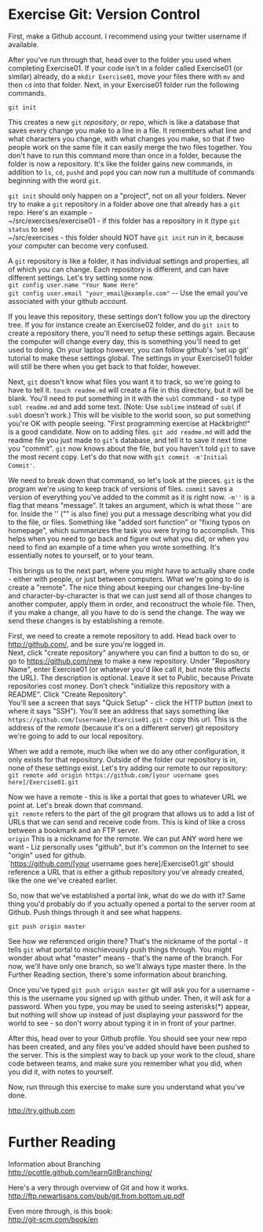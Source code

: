 Exercise Git: Version Control
=======

First, make a Github account. I recommend using your twitter username if available. 

After you've run through that, head over to the folder you used when completing Exercise01. If your code isn't in a folder called Exercise01 (or similar) already, do a `mkdir Exercise01`, move your files there with `mv` and then `cd` into that folder. Next, in your Exercise01 folder run the following commands.   

`git init`  

This creates a new `git` _repository_, or _repo_, which is like a database that saves every change you make to a line in a file. It remembers what line and what characters you change, with what changes you make, so that if two people work on the same file it can easily merge the two files together. You don't have to run this command more than once in a folder, because the folder is now a repository. It's like the folder gains new commands, in addition to `ls`, `cd`, `pushd` and `popd` you can now run a multitude of commands beginning with the word `git`.  

`git init` should only happen on a "project", not on all your folders. Never try to make a `git` repository in a folder above one that already has a `git` repo. Here's an example -  
~/src/exercises/exercise01 - if this folder has a repository in it (type `git status` to see)  
~/src/exercises - this folder should NOT have `git init` run in it, because your computer can become very confused.  

A `git` repository is like a folder, it has individual settings and properties, all of which you can change. Each repository is different, and can have different settings. Let's try setting some now.  
    `git config user.name "Your Name Here"`  
    `git config user.email "your_email@example.com"` -- Use the email you've associated with your github account.  

If you leave this repository, these settings don't follow you up the directory tree. If you for instance create an Exercise02 folder, and do `git init` to create a repository there, you'll need to setup these settings again. Because the computer will change every day, this is something you'll need to get used to doing. On your laptop however, you can follow github's 'set up git' tutorial to make these settings global. The settings in your Exercise01 folder will still be there when you get back to that folder, however.

Next, `git` doesn't know what files you want it to track, so we're going to have to tell it. 
`touch readme.md` will create a file in this directory, but it will be blank. You'll need to put something in it with the `subl` command - so type `subl readme.md` and add some text. (Note: Use `sublime` instead of `subl` if `subl` doesn't work.) This will be visible to the world soon, so put something you're OK with people seeing. "First programming exercise at Hackbright!" is a good candidate.
Now on to adding files. 
`git add readme.md` will add the readme file you just made to `git`'s database, and tell it to save it next time you "commit". `git` now knows about the file, but you haven't told `git` to save the most recent copy. Let's do that now with `git commit -m'Initial Commit'`.

We need to break down that command, so let's look at the pieces. 
    `git` is the program we're using to keep track of versions of files. 
    `commit` saves a version of everything you've added to the commit as it is right now. 
    `-m''` is a flag that means "message". It takes an argument, which is what those '' are for. Inside the '' ("" is also fine) you put a message describing what you did to the file, or files. Something like "added sort function" or "fixing typos on homepage", which summarizes the task you were trying to accomplish. This helps when you need to go back and figure out what you did, or when you need to find an example of a time when you wrote something. It's essentially notes to yourself, or to your team.

This brings us to the next part, where you might have to actually share code - either with people, or just between computers. What we're going to do is create a "remote". The nice thing about keeping our changes line-by-line and character-by-character is that we can just send all of those changes to another computer, apply them in order, and reconstruct the whole file. Then, if you make a change, all you have to do is send the change. The way we send these changes is by establishing a remote. 

First, we need to create a remote repository to add. Head back over to http://github.com/, and be sure you're logged in.  
Next, click "create repository" anywhere you can find a button to do so, or go to https://github.com/new to make a new repository. Under "Repository Name", enter Exercise01 (or whatever you'd like call it, but note this affects the URL). The description is optional. Leave it set to Public, because Private repositories cost money. Don't check "initialize this repository with a README". Click "Create Repository".  
You'll see a screen that says "Quick Setup" - click the HTTP button (next to where it says "SSH"). You'll see an address that says something like `https://github.com/[username]/Exercise01.git` - copy this url. 
This is the address of the _remote_ (because it's on a different server) git repository we're going to add to our local repository.

When we add a remote, much like when we do any other configuration, it only exists for that repository. Outside of the folder our repository is in, none of these settings exist. Let's try adding our remote to our repository:  
`git remote add origin https://github.com/[your username goes here]/Exercise01.git`

Now we have a remote - this is like a portal that goes to whatever URL we point at. Let's break down that command.  
`git remote` refers to the part of the git program that allows us to add a list of URLs that we can send and receive code from. This is kind of like a cross between a bookmark and an FTP server.   
`origin` This is a nickname for the remote. We can put ANY word here we want - Liz personally uses "github", but it's common on the Internet to see "origin" used for github.  
`https://github.com/[your username goes here]/Exercise01.git' should reference a URL that is either a github repository you've already created, like the one we've created earlier.

So, now that we've established a portal link, what do we do with it? Same thing you'd probably do if you actually opened a portal to the server room at Github. Push things through it and see what happens.  

`git push origin master`  

See how we referenced origin there? That's the nickname of the portal - it tells `git` what portal to mischievously push things through. You might wonder about what "master" means - that's the name of the branch. For now, we'll have only one branch, so we'll always type master there. In the Further Reading section, there's some information about branching.  

Once you've typed `git push origin master` git will ask you for a username - this is the username you signed up with github under. Then, it will ask for a password. When you type, you may be used to seeing asterisks(*) appear, but nothing will show up instead of just displaying your password for the world to see - so don't worry about typing it in in front of your partner.  

After this, head over to your Github profile. You should see your new repo has been created, and any files you've added should have been pushed to the server. This is the simplest way to back up your work to the cloud, share code between teams, and make sure you remember what you did, when you did it, with notes to yourself.  

Now, run through this exercise to make sure you understand what you've done.

http://try.github.com

Further Reading
========

Information about Branching  
http://pcottle.github.com/learnGitBranching/  

Here's a very through overview of Git and how it works.  
http://ftp.newartisans.com/pub/git.from.bottom.up.pdf  

Even more through, is this book:  
http://git-scm.com/book/en  
